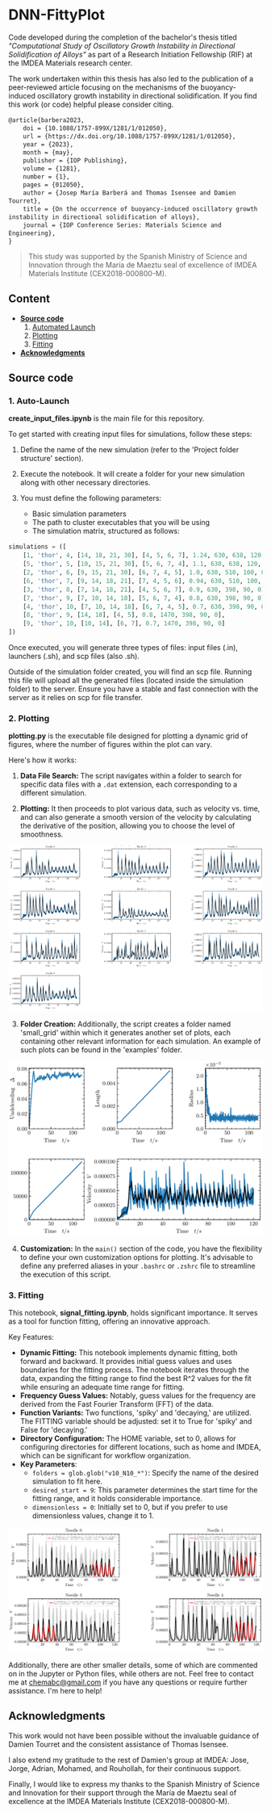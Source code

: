 # DNN-FittyPlot
Code developed during the completion of the bachelor's thesis titled *"Computational Study of Oscillatory Growth Instability in Directional Solidification of Alloys"* as part of a Research Initiation Fellowship (RIF) at the IMDEA Materials research center.

The work undertaken within this thesis has also led to the publication of a peer-reviewed article focusing on the mechanisms of the buoyancy-induced oscillatory growth instability in directional solidification. If you find this work (or code) helpful please consider citing.
```
@article{barbera2023,
	doi = {10.1088/1757-899X/1281/1/012050},
	url = {https://dx.doi.org/10.1088/1757-899X/1281/1/012050},
	year = {2023},
	month = {may},
	publisher = {IOP Publishing},
	volume = {1281},
	number = {1},
	pages = {012050},
	author = {Josep María Barberá and Thomas Isensee and Damien Tourret},
	title = {On the occurrence of buoyancy-induced oscillatory growth instability in directional solidification of alloys},
	journal = {IOP Conference Series: Materials Science and Engineering},
}
```
> This study was supported by the Spanish Ministry of Science and Innovation through the María de Maeztu seal of excellence of IMDEA Materials Institute (CEX2018-000800-M).

## Content
- [**Source code**](#source-code)
    1. [Automated Launch](#1-auto-launch)
    2. [Plotting](#2-plotting)
    3. [Fitting](#3-fitting)
- [**Acknowledgments**](#acknowledgments)

## Source code
### 1. Auto-Launch

**create_input_files.ipynb** is the main file for this repository.

To get started with creating input files for simulations, follow these steps:

1. Define the name of the new simulation (refer to the 'Project folder structure' section).

2. Execute the notebook. It will create a folder for your new simulation along with other necessary directories.

3. You must define the following parameters:
    - Basic simulation parameters
    - The path to cluster executables that you will be using
    - The simulation matrix, structured as follows:

```python
simulations = ([
    [1, 'thor', 4, [14, 18, 21, 30], [4, 5, 6, 7], 1.24, 630, 638, 120, 0],
    [5, 'thor', 5, [10, 15, 21, 30], [5, 6, 7, 4], 1.1, 630, 638, 120, 0],
    [2, 'thor', 6, [9, 15, 21, 30], [6, 7, 4, 5], 1.0, 630, 510, 100, 0],
    [6, 'thor', 7, [9, 14, 18, 21], [7, 4, 5, 6], 0.94, 630, 510, 100, 0],
    [3, 'thor', 8, [7, 14, 18, 21], [4, 5, 6, 7], 0.9, 630, 398, 90, 0],
    [7, 'thor', 9, [7, 10, 14, 18], [5, 6, 7, 4], 0.8, 630, 398, 90, 0],
    [4, 'thor', 10, [7, 10, 14, 18], [6, 7, 4, 5], 0.7, 630, 398, 90, 0],
    [8, 'thor', 9, [14, 18], [4, 5], 0.8, 1470, 398, 90, 0],
    [9, 'thor', 10, [10, 14], [6, 7], 0.7, 1470, 398, 90, 0]
])
```
Once executed, you will generate three types of files: input files (.in), launchers (.sh), and scp files (also .sh).

Outside of the simulation folder created, you will find an scp file. Running this file will upload all the generated files (located inside the simulation folder) to the server. Ensure you have a stable and fast connection with the server as it relies on scp for file transfer.

### 2. Plotting

**plotting.py** is the executable file designed for plotting a dynamic grid of figures, where the number of figures within the plot can vary.

Here's how it works:
1. **Data File Search:** The script navigates within a folder to search for specific data files with a `.dat` extension, each corresponding to a different simulation.

2. **Plotting:** It then proceeds to plot various data, such as velocity vs. time, and can also generate a smooth version of the velocity by calculating the derivative of the position, allowing you to choose the level of smoothness.

![Fitting_example](./examples/big_plot.png)

3. **Folder Creation:** Additionally, the script creates a folder named 'small_grid' within which it generates another set of plots, each containing other relevant information for each simulation. An example of such plots can be found in the 'examples' folder.

![Fitting_example](./examples/small_plot.png)

4. **Customization:** In the `main()` section of the code, you have the flexibility to define your own customization options for plotting. It's advisable to define any preferred aliases in your `.bashrc` or `.zshrc` file to streamline the execution of this script.



### 3. Fitting

This notebook, **signal_fitting.ipynb**, holds significant importance. It serves as a tool for function fitting, offering an innovative approach.

Key Features:
- **Dynamic Fitting:** This notebook implements dynamic fitting, both forward and backward. It provides initial guess values and uses boundaries for the fitting process. The notebook iterates through the data, expanding the fitting range to find the best R^2 values for the fit while ensuring an adequate time range for fitting.
- **Frequency Guess Values:** Notably, guess values for the frequency are derived from the Fast Fourier Transform (FFT) of the data.
- **Function Variants:** Two functions, 'spiky' and 'decaying,' are utilized. The FITTING variable should be adjusted: set it to True for 'spiky' and False for 'decaying.'
- **Directory Configuration:** The HOME variable, set to 0, allows for configuring directories for different locations, such as home and IMDEA, which can be significant for workflow organization.
- **Key Parameters**:
    - `folders = glob.glob("v10_N10_*")`: Specify the name of the desired simulation to fit here.
    - `desired_start = 9`: This parameter determines the start time for the fitting range, and it holds considerable importance.
    - `dimensionless = 0`: Initially set to 0, but if you prefer to use dimensionless values, change it to 1.

![Fitting_example](./examples/fitting_example.png)

Additionally, there are other smaller details, some of which are commented on in the Jupyter or Python files, while others are not. Feel free to contact me at chemabc@gmail.com if you have any questions or require further assistance. I'm here to help!

## Acknowledgments

This work would not have been possible without the invaluable guidance of Damien Tourret and the consistent assistance of Thomas Isensee.

I also extend my gratitude to the rest of Damien's group at IMDEA: Jose, Jorge, Adrian, Mohamed, and Rouhollah, for their continuous support.

Finally, I would like to express my thanks to the Spanish Ministry of Science and Innovation for their support through the María de Maeztu seal of excellence at the IMDEA Materials Institute (CEX2018-000800-M).


